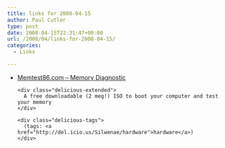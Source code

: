 ```yaml
---
title: links for 2008-04-15
author: Paul Cutler
type: post
date: 2008-04-15T22:31:47+00:00
url: /2008/04/links-for-2008-04-15/
categories:
  - Links

---
```

<ul class="delicious">
  <li>
    <div class="delicious-link">
      <a href="http://www.memtest86.com/">Memtest86.com &#8211; Memory Diagnostic</a>
    </div>
    
    <div class="delicious-extended">
      A free downloadable (2 meg!) ISO to boot your computer and test your memory
    </div>
    
    <div class="delicious-tags">
      (tags: <a href="http://del.icio.us/Silwenae/hardware">hardware</a>)
    </div>
  </li>
</ul>